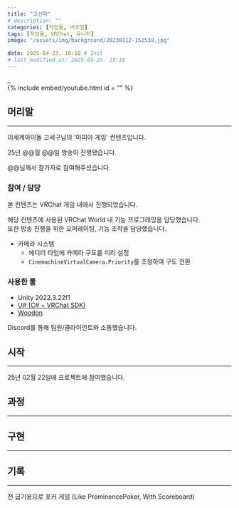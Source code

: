 ```yaml
---
title: "고선파"
# description: ""
categories: [작업물, 버추얼]
tags: [작업물, VRChat, 유니티]
image: "/assets/img/background/20230112-151539.jpg"

date: 2025-04-23. 18:18 # Init
# last_modified_at: 2025-04-23. 18:18
---
```


_  
{% include embed/youtube.html id = "" %}

## 머리말

---

이세계아이돌 고세구님의 '마피아 게임' 컨텐츠입니다.  

25년 @@월 @@일 방송이 진행됐습니다.  

@@님께서 참가자로 참여해주셨습니다.  

### 참여 / 담당

본 컨텐츠는 VRChat 게임 내에서 진행되었습니다.  

해당 컨텐츠에 사용된 VRChat World 내 기능 프로그래밍을 담당했습니다.  
또한 방송 진행을 위한 오퍼레이팅, 기능 조작을 담당했습니다.  

- 카메라 시스템
  - 에디터 타임에 카메라 구도를 미리 설정
  - `CinemachineVirtualCamera.Priority`를 조정하여 구도 전환

### 사용한 툴

- Unity 2022.3.22f1
- [U# (C# + VRChat SDK)](https://udonsharp.docs.vrchat.com/)
- [Woodon](https://github.com/wrchat/Woodon)

Discord를 통해 팀원/클라이언트와 소통했습니다.  

## 시작

---

25년 02월 22일에 프로젝트에 참여했습니다.  

## 과정

---

## 구현

---

## 기록

---

전 굽기용으로 포커 게임 (Like ProminencePoker, With Scoreboard)  
